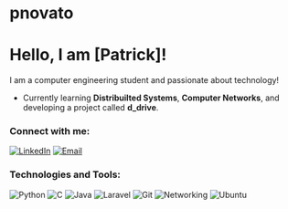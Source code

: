 # pnovato  
# Hello, I am [Patrick]!
I am a computer engineering student and passionate about technology!  

- Currently learning **Distribuilted Systems**, **Computer Networks**, and developing a project called **d_drive**.    

### Connect with me:  
[![LinkedIn](https://img.shields.io/badge/-LinkedIn-blue?style=flat-square&logo=LinkedIn&logoColor=white)](https://www.linkedin.com/in/patrick-novato-da-silva-86830615b/)  [![Email](https://img.shields.io/badge/-Email-red?style=flat-square&logo=Gmail&logoColor=white)](mailto:ptrcknovato@gmail.com)  

### Technologies and Tools:  
![Python](https://img.shields.io/badge/-Python-3776AB?style=flat-square&logo=python&logoColor=white)  ![C](https://img.shields.io/badge/-C-A8B9CC?style=flat-square&logo=c&logoColor=white)  ![Java](https://img.shields.io/badge/-Java-007396?style=flat-square&logo=java&logoColor=white)  ![Laravel](https://img.shields.io/badge/-Laravel-FF2D20?style=flat-square&logo=laravel&logoColor=white)  ![Git](https://img.shields.io/badge/-Git-F05032?style=flat-square&logo=git&logoColor=white) ![Networking](https://img.shields.io/badge/-Networking-4682B4?style=flat-square&logo=network&logoColor=white)  ![Ubuntu](https://img.shields.io/badge/-Ubuntu-E95420?style=flat-square&logo=ubuntu&logoColor=white)

